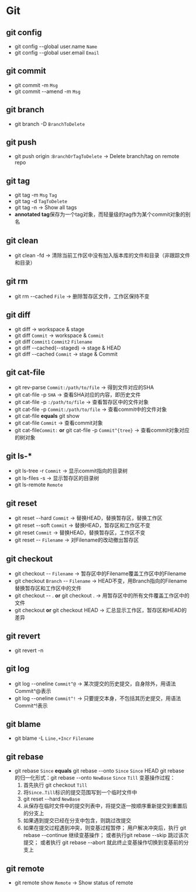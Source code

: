# Git

## git config
* git config --global user.name `Name`
* git config --global user.email `Email`

## git commit
* git commit -m `Msg`
* git commit --amend -m `Msg`

## git branch
* git branch -D `BranchToDelete`

## git push
* git push origin :`BranchOrTagToDelete` ->  Delete branch/tag on remote repo

## git tag
* git tag -m `Msg` `Tag`
* git tag -d `TagToDelete`
* git tag -n -> Show all tags
* **annotated tag**保存为一个tag对象，而轻量级的tag作为某个commit对象的别名

## git clean
* git clean -fd -> 清除当前工作区中没有加入版本库的文件和目录（非跟踪文件和目录）

## git rm
* git rm --cached `File` ->  删除暂存区文件，工作区保持不变

## git diff
* git diff -> workspace & stage
* git diff `Commit` -> workspace & `Commit`
* git diff `Commit1` `Commit2` `Filename`
* git diff --cached(--staged) -> stage & HEAD
* git diff --cached `Commit` -> stage & Commit

## git cat-file
* git rev-parse `Commit:/path/to/file` ->  得到文件对应的SHA
* git cat-file -p `SHA` -> 查看SHA对应的内容，即历史文件
* git cat-file -p `:/path/to/file` -> 查看暂存区中的文件对象
* git cat-file -p `Commit:/path/to/file` -> 查看commit中的文件对象
* git cat-file **equals** git show
* git cat-file `Commit` -> 查看commit对象
* git cat-file`Commit:` **or** git cat-file -p `Commit^{tree}` -> 查看commit对象对应的树对象

## git ls-*
* git ls-tree -r `Commit` -> 显示commit指向的目录树
* git ls-files -s -> 显示暂存区的目录树
* git ls-remote `Remote`

## git reset
* git reset --hard `Commit` -> 替换HEAD，替换暂存区，替换工作区
* git reset --soft `Commit` -> 替换HEAD，暂存区和工作区不变
* git reset `Commit` -> 替换HEAD，替换暂存区，工作区不变
* git reset -- `Filename` -> 对Filename的改动撤出暂存区

## git checkout
* git checkout -- `Filename` -> 暂存区中的Filename覆盖工作区中的Filename
* git checkout `Branch` -- `Filename` -> HEAD不变，用Branch指向的Filename替换暂存区和工作区中的文件
* git checkout -- . **or** git checkout . -> 用暂存区中的所有文件覆盖工作区中的文件
* git checkout **or** git checkout HEAD -> 汇总显示工作区，暂存区和HEAD的差异

## git revert
* git revert -n

## git log
* git log --oneline `Commit^@` -> 某次提交的历史提交，自身除外，用语法Commit^@表示
* git log --oneline `Commit^!` -> 只要提交本身，不包括其历史提交，用语法Commit^!表示

## git blame
* git blame -L `Line,+Incr` `Filename`

## git rebase
* git rebase `Since` **equals** git rebase --onto `Since` `Since` HEAD
  git rebase 的归一化形式：git rebase --onto `NewBase` `Since` `Till`
  变基操作过程：
  1. 首先执行 git checkout `Till`
  2. 将`Since`..`Till`标识的提交范围写到一个临时文件中
  3. git reset --hard `NewBase`
  4. 从保存在临时文件中的提交列表中，将提交逐一按顺序重新提交到重置后的分支上
  5. 如果遇到提交已经在分支中包含，则跳过改提交
  6. 如果在提交过程遇到冲突，则变基过程暂停；
     用户解决冲突后，执行 git rebase --continue 继续变基操作；
     或者执行git rebase --skip 跳过该次提交；
     或者执行 git rebase --abort 就此终止变基操作切换到变基前的分支上

## git remote
* git remote show `Remote` -> Show status of remote
